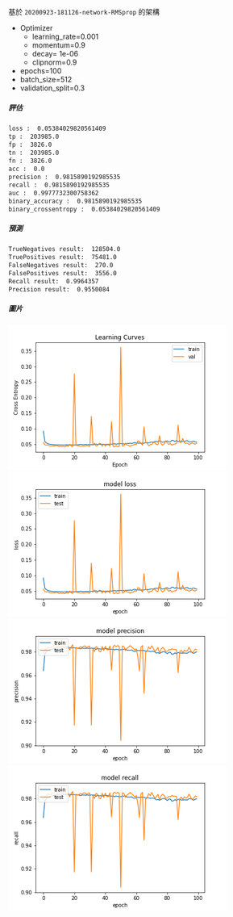 基於 `20200923-181126-network-RMSprop` 的架構
- Optimizer
    - learning_rate=0.001
    - momentum=0.9
    - decay= 1e-06
    - clipnorm=0.9
- epochs=100
- batch_size=512
- validation_split=0.3

##### 評估

```
loss :  0.05384029820561409
tp :  203985.0
fp :  3826.0
tn :  203985.0
fn :  3826.0
acc :  0.0
precision :  0.9815890192985535
recall :  0.9815890192985535
auc :  0.9977732300758362
binary_accuracy :  0.9815890192985535
binary_crossentropy :  0.05384029820561409
```

##### 預測

```
TrueNegatives result:  128504.0
TruePositives result:  75481.0
FalseNegatives result:  270.0
FalsePositives result:  3556.0
Recall result:  0.9964357
Precision result:  0.9550084
```

##### 圖片
![](cross_entropy_graph_decay.png)
![](loss.png)
![](precision.png)
![](recall.png)
